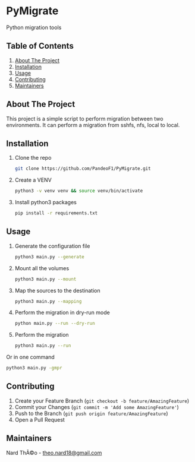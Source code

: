 # PyMigrate
  Python migration tools


## Table of Contents
<ol>
  <li>
    <a href="#about-the-project">About The Project</a>
  </li>
  <li><a href="#installation">Installation</a></li>
  <li><a href="#usage">Usage</a></li>
  <li><a href="#contributing">Contributing</a></li>
  <li><a href="#maintainers">Maintainers</a></li>
</ol>


## About The Project

This project is a simple script to perform migration between two environments. It can perform a migration from sshfs, nfs, local to local.


## Installation

1. Clone the repo
   ```sh
   git clone https://github.com/PandeoF1/PyMigrate.git
   ```
2. Create a VENV
   ```sh
   python3 -v venv venv && source venv/bin/activate
   ```
3. Install python3 packages
   ```sh
   pip install -r requirements.txt
   ```
<!-- USAGE EXAMPLES -->
## Usage

1. Generate the configuration file
   ```sh
   python3 main.py --generate 
   ```
2. Mount all the volumes
   ```sh
   python3 main.py --mount
   ```
3. Map the sources to the destination
   ```sh
   python3 main.py --mapping
   ```
4. Perform the migration in dry-run mode
   ```sh
   python main.py --run --dry-run
   ```
5. Perform the migration
   ```sh
   python3 main.py --run
   ```

Or in one command
   ```sh
   python3 main.py -gmpr
   ```

<!-- CONTRIBUTING -->
## Contributing

1. Create your Feature Branch (`git checkout -b feature/AmazingFeature`)
2. Commit your Changes (`git commit -m 'Add some AmazingFeature'`)
3. Push to the Branch (`git push origin feature/AmazingFeature`)
4. Open a Pull Request


## Maintainers

Nard ThÃ©o - theo.nard18@gmail.com
